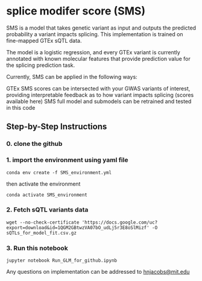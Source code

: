 # splice modifer score (SMS) 

SMS is a model that takes genetic variant as input and outputs the predicted probability a variant impacts splicing. This implementation is trained on fine-mapped GTEx sQTL data.

The model is a logistic regression, and every GTEx variant is currently annotated with known molecular features that provide prediction value for the splicing prediction task.

Currently, SMS can be applied in the following ways:

GTEx SMS scores can be intersected with your GWAS variants of interest, providing interpretable feedback as to how variant impacts splicing (scores available here)
SMS full model and submodels can be retrained and tested in this code



## Step-by-Step Instructions
### 0. clone the github

### 1. import the environment using yaml file
```
conda env create -f SMS_environment.yml 
```
then activate the environment
```
conda activate SMS_environment
```

### 2. Fetch sQTL variants data
```
wget --no-check-certificate 'https://docs.google.com/uc?export=download&id=1QGM2GBtwzVA07bO_udLj5r3E8oSlMizf' -O sQTLs_for_model_fit.csv.gz
```


### 3. Run this notebook


```
jupyter notebook Run_GLM_for_github.ipynb

```

Any questions on implementation can be addressed to hnjacobs@mit.edu
